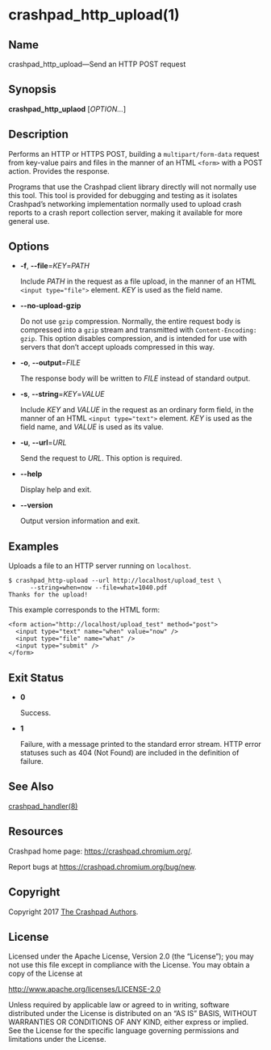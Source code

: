 <!--
Copyright 2017 The Crashpad Authors. All rights reserved.

Licensed under the Apache License, Version 2.0 (the "License");
you may not use this file except in compliance with the License.
You may obtain a copy of the License at

    http://www.apache.org/licenses/LICENSE-2.0

Unless required by applicable law or agreed to in writing, software
distributed under the License is distributed on an "AS IS" BASIS,
WITHOUT WARRANTIES OR CONDITIONS OF ANY KIND, either express or implied.
See the License for the specific language governing permissions and
limitations under the License.
-->

# crashpad_http_upload(1)

## Name

crashpad_http_upload—Send an HTTP POST request

## Synopsis

**crashpad_http_uplaod** [_OPTION…_]

## Description

Performs an HTTP or HTTPS POST, building a `multipart/form-data` request from
key-value pairs and files in the manner of an HTML `<form>` with a POST action.
Provides the response.

Programs that use the Crashpad client library directly will not normally use
this tool. This tool is provided for debugging and testing as it isolates
Crashpad’s networking implementation normally used to upload crash reports to
a crash report collection server, making it available for more general use.

## Options

 * **-f**, **--file**=_KEY_=_PATH_

   Include _PATH_ in the request as a file upload, in the manner of an HTML
   `<input type="file">` element. _KEY_ is used as the field name.

 * **--no-upload-gzip**

   Do not use `gzip` compression. Normally, the entire request body is
   compressed into a `gzip` stream and transmitted with `Content-Encoding:
   gzip`. This option disables compression, and is intended for use with servers
   that don’t accept uploads compressed in this way.

 * **-o**, **--output**=_FILE_

   The response body will be written to _FILE_ instead of standard output.

 * **-s**, **--string**=_KEY_=_VALUE_

   Include _KEY_ and _VALUE_ in the request as an ordinary form field, in the
   manner of an HTML `<input type="text">` element. _KEY_ is used as the field
   name, and _VALUE_ is used as its value.

 * **-u**, **--url**=_URL_

   Send the request to _URL_. This option is required.

 * **--help**

   Display help and exit.

 * **--version**

   Output version information and exit.

## Examples

Uploads a file to an HTTP server running on `localhost`.

```
$ crashpad_http-upload --url http://localhost/upload_test \
      --string=when=now --file=what=1040.pdf
Thanks for the upload!
```

This example corresponds to the HTML form:

```
<form action="http://localhost/upload_test" method="post">
  <input type="text" name="when" value="now" />
  <input type="file" name="what" />
  <input type="submit" />
</form>
```

## Exit Status

 * **0**

   Success.

 * **1**

   Failure, with a message printed to the standard error stream. HTTP error
   statuses such as 404 (Not Found) are included in the definition of failure.

## See Also

[crashpad_handler(8)](../handler/crashpad_handler.md)

## Resources

Crashpad home page: https://crashpad.chromium.org/.

Report bugs at https://crashpad.chromium.org/bug/new.

## Copyright

Copyright 2017 [The Crashpad
Authors](https://chromium.googlesource.com/crashpad/crashpad/+/main/AUTHORS).

## License

Licensed under the Apache License, Version 2.0 (the “License”);
you may not use this file except in compliance with the License.
You may obtain a copy of the License at

  http://www.apache.org/licenses/LICENSE-2.0

Unless required by applicable law or agreed to in writing, software
distributed under the License is distributed on an “AS IS” BASIS,
WITHOUT WARRANTIES OR CONDITIONS OF ANY KIND, either express or implied.
See the License for the specific language governing permissions and
limitations under the License.
